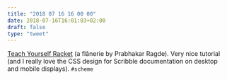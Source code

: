 ```yaml
---
title: "2018 07 16 16 00 00"
date: 2018-07-16T16:01:03+02:00
draft: false
type: "tweet"
---
```

[Teach Yourself Racket](https://cs.uwaterloo.ca/~plragde/flaneries/TYR/index.html) (a flânerie by Prabhakar Ragde). Very nice tutorial (and I really love the CSS design for Scribble documentation on desktop and mobile displays). `#scheme`
